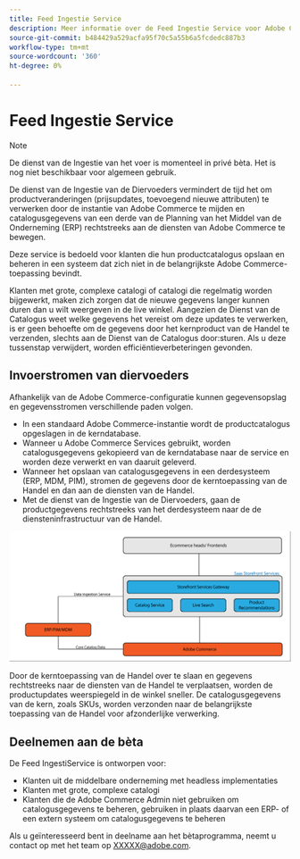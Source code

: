 ```yaml
---
title: Feed Ingestie Service
description: Meer informatie over de Feed Ingestie Service voor Adobe Commerce
source-git-commit: b484429a529acfa95f70c5a55b6a5fcdedc887b3
workflow-type: tm+mt
source-wordcount: '360'
ht-degree: 0%

---
```



# Feed Ingestie Service

>[!NOTE]
>
>De dienst van de Ingestie van het voer is momenteel in privé bèta. Het is nog niet beschikbaar voor algemeen gebruik.

De dienst van de Ingestie van de Diervoeders vermindert de tijd het om productveranderingen (prijsupdates, toevoegend nieuwe attributen) te verwerken door de instantie van Adobe Commerce te mijden en catalogusgegevens van een derde van de Planning van het Middel van de Onderneming (ERP) rechtstreeks aan de diensten van Adobe Commerce te bewegen.

Deze service is bedoeld voor klanten die hun productcatalogus opslaan en beheren in een systeem dat zich niet in de belangrijkste Adobe Commerce-toepassing bevindt.

Klanten met grote, complexe catalogi of catalogi die regelmatig worden bijgewerkt, maken zich zorgen dat de nieuwe gegevens langer kunnen duren dan u wilt weergeven in de live winkel. Aangezien de Dienst van de Catalogus weet welke gegevens het vereist om deze updates te verwerken, is er geen behoefte om de gegevens door het kernproduct van de Handel te verzenden, slechts aan de Dienst van de Catalogus door:sturen. Als u deze tussenstap verwijdert, worden efficiëntieverbeteringen gevonden.

## Invoerstromen van diervoeders

Afhankelijk van de Adobe Commerce-configuratie kunnen gegevensopslag en gegevensstromen verschillende paden volgen.

* In een standaard Adobe Commerce-instantie wordt de productcatalogus opgeslagen in de kerndatabase.
* Wanneer u Adobe Commerce Services gebruikt, worden catalogusgegevens gekopieerd van de kerndatabase naar de service en worden deze verwerkt en van daaruit geleverd.
* Wanneer het opslaan van catalogusgegevens in een derdesysteem (ERP, MDM, PIM), stromen de gegevens door de kerntoepassing van de Handel en dan aan de diensten van de Handel.
* Met de dienst van de Ingestie van de Diervoeders, gaan de productgegevens rechtstreeks van het derdesysteem naar de de diensteninfrastructuur van de Handel.

![Diervoederingestie](assets/feed-ingestion.png)

Door de kerntoepassing van de Handel over te slaan en gegevens rechtstreeks naar de diensten van de Handel te verplaatsen, worden de productupdates weerspiegeld in de winkel sneller. De catalogusgegevens van de kern, zoals SKUs, worden verzonden naar de belangrijkste toepassing van de Handel voor afzonderlijke verwerking.

## Deelnemen aan de bèta

De Feed IngestiService is ontworpen voor:

* Klanten uit de middelbare onderneming met headless implementaties
* Klanten met grote, complexe catalogi
* Klanten die de Adobe Commerce Admin niet gebruiken om catalogusgegevens te beheren, gebruiken in plaats daarvan een ERP- of een extern systeem om catalogusgegevens te beheren

Als u geïnteresseerd bent in deelname aan het bètaprogramma, neemt u contact op met het team op XXXXX@adobe.com.
